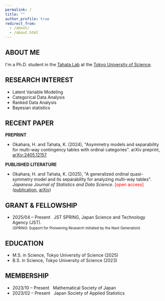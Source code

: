 ```yaml
---
permalink: /
title: ""
author_profile: true
redirect_from: 
  - /about/
  - /about.html
---
```



## ABOUT ME

I'm a Ph.D. student in the [Tahata Lab](https://tahata-lab.is.noda.tus.ac.jp/) at the [Tokyo University of Science](https://www.tus.ac.jp/en/grad/riko/).


## RESEARCH INTEREST

- Latent Variable Modeling
- Categorical Data Analysis
- Ranked Data Analysis
- Bayesian statistics  


## RECENT PAPER

**PREPRINT**
- Okahara, H. and Tahata, K. (2024), "Asymmetry models and separability for multi-way contingency tables with ordinal categories". arXiv preprint, [arXiv:2405.12157](https://arxiv.org/abs/2405.12157)

**PUBLISHED LITERATURE** 
- Okahara, H. and Tahata, K. (2025), "A generalized ordinal quasi-symmetry model and its separability for analyzing multi-way tables". *Japanese Journal of Statistics and Data Science*. <span style="color: red;">[open access]</span> ([publication](https://link.springer.com/article/10.1007/s42081-024-00289-4), [arXiv](https://arxiv.org/abs/2405.04193))


## GRANT & FELLOWSHIP

- 2025/04 – Present &nbsp; JST SPRING, Japan Science and Technology Agency (JST).  
  <small> (SPRING: Support for Pioneering Research Initiated by the Next Generation) </small>

## EDUCATION

- M.S. in Science, Tokyo University of Science (2025)
- B.S. in Science, Tokyo University of Science (2023)


## MEMBERSHIP

- 2023/10 – Present &nbsp; Mathematical Society of Japan
- 2023/02 – Present &nbsp; Japan Society of Applied Statistics
